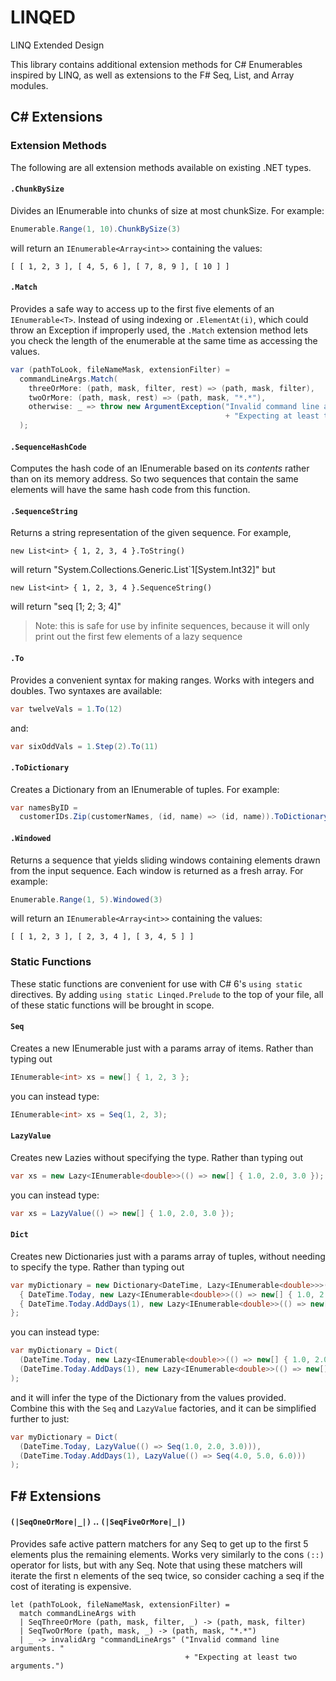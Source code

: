 # LINQED
LINQ Extended Design

This library contains additional extension methods for C# Enumerables inspired by LINQ, as well as extensions to the F# Seq, List, and Array modules.

## C# Extensions

### Extension Methods

The following are all extension methods available on existing .NET types.

#### `.ChunkBySize`

Divides an IEnumerable into chunks of size at most chunkSize.  For example:

```c#
Enumerable.Range(1, 10).ChunkBySize(3)
```

will return an `IEnumerable<Array<int>>` containing the values: 

`[ [ 1, 2, 3 ], [ 4, 5, 6 ], [ 7, 8, 9 ], [ 10 ] ]`



#### `.Match`

Provides a safe way to access up to the first five elements of an `IEnumerable<T>`.  Instead of using indexing or `.ElementAt(i)`, which could throw an Exception if improperly used, the `.Match` extension method lets you check the length of the enumerable at the same time as accessing the values.

```C#
var (pathToLook, fileNameMask, extensionFilter) = 
  commandLineArgs.Match(
    threeOrMore: (path, mask, filter, rest) => (path, mask, filter),
    twoOrMore: (path, mask, rest) => (path, mask, "*.*"),
    otherwise: _ => throw new ArgumentException("Invalid command line arguments. "
                                                + "Expecting at least two arguments.")
  );
```



#### `.SequenceHashCode`

Computes the hash code of an IEnumerable based on its _contents_ rather than on its memory address.  So two sequences that contain the same elements will have the same hash code from this function.



#### `.SequenceString`

Returns a string representation of the given sequence.  For example, 

`new List<int> { 1, 2, 3, 4 }.ToString()`

will return "System.Collections.Generic.List`1[System.Int32]" but

`new List<int> { 1, 2, 3, 4 }.SequenceString()`  

will return "seq [1; 2; 3; 4]"

> Note: this is safe for use by infinite sequences, because it will only print out the first few elements of a lazy sequence



#### `.To`

Provides a convenient syntax for making ranges.  Works with integers and doubles.  Two syntaxes are available:

```C#
var twelveVals = 1.To(12)
```

and:

```C#
var sixOddVals = 1.Step(2).To(11)
```



#### `.ToDictionary`

Creates a Dictionary from an IEnumerable of tuples.  For example:

```C#
var namesByID = 
  customerIDs.Zip(customerNames, (id, name) => (id, name)).ToDictionary();
```



#### `.Windowed`

Returns a sequence that yields sliding windows containing elements drawn from the input sequence. Each window is returned as a fresh array.  For example:

```C#
Enumerable.Range(1, 5).Windowed(3)
```

will return an `IEnumerable<Array<int>>` containing the values:

`[ [ 1, 2, 3 ], [ 2, 3, 4 ], [ 3, 4, 5 ] ]`



### Static Functions

These static functions are convenient for use with C# 6's `using static` directives.  By adding `using static Linqed.Prelude` to the top of your file, all of these static functions will be brought in scope.

#### `Seq`

Creates a new IEnumerable just with a params array of items.  Rather than typing out

```C#
IEnumerable<int> xs = new[] { 1, 2, 3 };
```

you can instead type:

```C#
IEnumerable<int> xs = Seq(1, 2, 3);
```



#### `LazyValue`

Creates new Lazies without specifying the type.  Rather than typing out

```C#
var xs = new Lazy<IEnumerable<double>>(() => new[] { 1.0, 2.0, 3.0 });
```

you can instead type:

```C#
var xs = LazyValue(() => new[] { 1.0, 2.0, 3.0 });
```



#### `Dict`

Creates new Dictionaries just with a params array of tuples, without needing to specify the type.  Rather than typing out

```C#
var myDictionary = new Dictionary<DateTime, Lazy<IEnumerable<double>>>() {
  { DateTime.Today, new Lazy<IEnumerable<double>>(() => new[] { 1.0, 2.0, 3.0 }) },
  { DateTime.Today.AddDays(1), new Lazy<IEnumerable<double>>(() => new[] { 4.0, 5.0, 6.0 }) },
};
```

you can instead type:

```C#
var myDictionary = Dict(
  (DateTime.Today, new Lazy<IEnumerable<double>>(() => new[] { 1.0, 2.0, 3.0 })),
  (DateTime.Today.AddDays(1), new Lazy<IEnumerable<double>>(() => new[] { 4.0, 5.0, 6.0 }))
);
```

and it will infer the type of the Dictionary from the values provided.  Combine this with the `Seq` and `LazyValue` factories, and it can be simplified further to just:

```C#
var myDictionary = Dict(
  (DateTime.Today, LazyValue(() => Seq(1.0, 2.0, 3.0))),
  (DateTime.Today.AddDays(1), LazyValue(() => Seq(4.0, 5.0, 6.0)))
);
```





## F# Extensions

#### `(|SeqOneOrMore|_|)` .. `(|SeqFiveOrMore|_|)`

Provides safe active pattern matchers for any Seq to get up to the first 5 elements plus the remaining elements.  Works very similarly to the cons `(::)` operator for lists, but with any Seq.  Note that using these matchers will iterate the first n elements of the seq twice, so consider caching a seq if the cost of iterating is expensive.

```F#
let (pathToLook, fileNameMask, extensionFilter) = 
  match commandLineArgs with
  | SeqThreeOrMore (path, mask, filter, _) -> (path, mask, filter)
  | SeqTwoOrMore (path, mask, _) -> (path, mask, "*.*")
  | _ -> invalidArg "commandLineArgs" ("Invalid command line arguments. "
                                       + "Expecting at least two arguments.")
```


